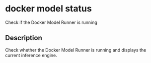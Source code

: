 # docker model status

<!---MARKER_GEN_START-->
Check if the Docker Model Runner is running


<!---MARKER_GEN_END-->

## Description

Check whether the Docker Model Runner is running and displays the current inference engine.
